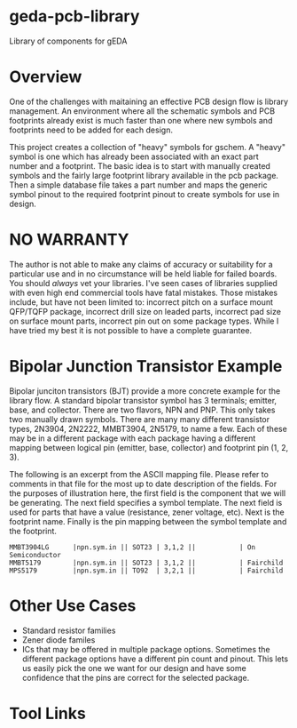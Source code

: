 # geda-pcb-library
Library of components for gEDA

# Overview
One of the challenges with maitaining an effective PCB design flow is
library management.  An environment where all the schematic symbols
and PCB footprints already exist is much faster than one where new symbols
and footprints need to be added for each design.

This project creates a collection of "heavy" symbols for gschem.  A
"heavy" symbol is one which has already been associated with an exact
part number and a footprint.  The basic idea is to start with manually
created symbols and the fairly large footprint library available in the
pcb package.  Then a simple database file takes a part number and maps
the generic symbol pinout to the required footprint pinout to create
symbols for use in design.


# NO WARRANTY
The author is not able to make any claims of accuracy or suitability for
a particular use and in no circumstance will be held liable for failed
boards.  You should *always* vet your libraries.  I've seen cases of
libraries supplied with even high end commercial tools have fatal mistakes.
Those mistakes include, but have not been limited to: incorrect pitch on
a surface mount QFP/TQFP package, incorrect drill size on leaded parts, incorrect
pad size on surface mount parts, incorrect pin out on some package types.
While I have tried my best it is not possible to have a complete guarantee.

# Bipolar Junction Transistor Example
Bipolar junciton transistors (BJT) provide a more concrete example for the library flow.
A standard bipolar transistor symbol has 3 terminals; emitter, base, and collector.
There are two flavors, NPN and PNP.  This only takes two manually drawn symbols.
There are many many different transistor types, 2N3904, 2N2222, MMBT3904, 2N5179, to
name a few.  Each of these may be in a different package with each package having
a different mapping between logical pin (emitter, base, collector) and footprint
pin (1, 2, 3).

The following is an excerpt from the ASCII mapping file.  Please refer to comments
in that file for the most up to date description of the fields.  For the purposes
of illustration here, the first field is the component that we will be generating.
The next field specifies a symbol template.  The next field is used for parts
that have a value (resistance, zener voltage, etc).  Next is the footprint name.
Finally is the pin mapping between the symbol template and the footprint.


```
MMBT3904LG      |npn.sym.in || SOT23 | 3,1,2 ||           | On Semiconductor
MMBT5179        |npn.sym.in || SOT23 | 3,1,2 ||           | Fairchild
MPS5179         |npn.sym.in || TO92  | 3,2,1 ||           | Fairchild
```

# Other Use Cases
- Standard resistor families
- Zener diode familes
- ICs that may be offered in multiple package options.  Sometimes the
different package options have a different pin count and pinout.  This
lets us easily pick the one we want for our design and have some confidence
that the pins are correct for the selected package.

# Tool Links

